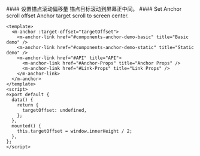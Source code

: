 <cn>
#### 设置锚点滚动偏移量
锚点目标滚动到屏幕正中间。
</cn>

<us>
#### Set Anchor scroll offset
Anchor target scroll to screen center.
</us>

```vue
<template>
  <m-anchor :target-offset="targetOffset">
    <m-anchor-link href="#components-anchor-demo-basic" title="Basic demo" />
    <m-anchor-link href="#components-anchor-demo-static" title="Static demo" />
    <m-anchor-link href="#API" title="API">
      <m-anchor-link href="#Anchor-Props" title="Anchor Props" />
      <m-anchor-link href="#Link-Props" title="Link Props" />
    </m-anchor-link>
  </m-anchor>
</template>
<script>
export default {
  data() {
    return {
      targetOffset: undefined,
    };
  },
  mounted() {
    this.targetOffset = window.innerHeight / 2;
  },
};
</script>
```
